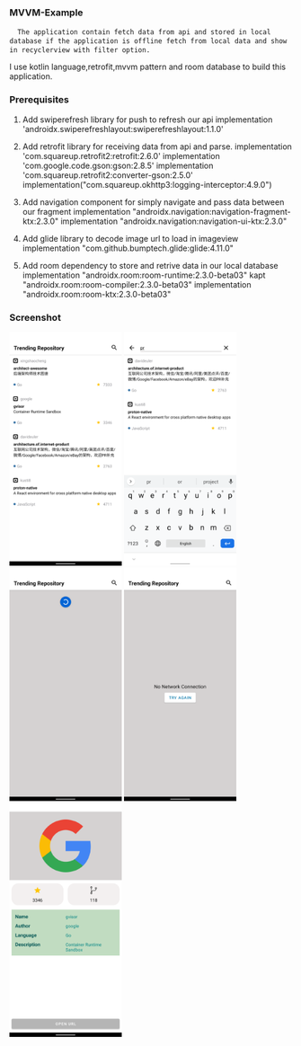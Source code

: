 ### MVVM-Example
      The application contain fetch data from api and stored in local database if the application is offline fetch from local data and show in recyclerview with filter option.
   I use kotlin language,retrofit,mvvm pattern and room database to build this application.

### Prerequisites
 1. Add swiperefresh library for push to refresh our api
    implementation 'androidx.swiperefreshlayout:swiperefreshlayout:1.1.0'

 2. Add retrofit library for receiving data from api and parse.
    implementation 'com.squareup.retrofit2:retrofit:2.6.0'
    implementation 'com.google.code.gson:gson:2.8.5'
    implementation 'com.squareup.retrofit2:converter-gson:2.5.0'
    implementation("com.squareup.okhttp3:logging-interceptor:4.9.0")

 3. Add navigation component for simply navigate and pass data between our fragment
    implementation "androidx.navigation:navigation-fragment-ktx:2.3.0"
    implementation "androidx.navigation:navigation-ui-ktx:2.3.0"

 4. Add glide library to decode image url to load in imageview
    implementation "com.github.bumptech.glide:glide:4.11.0"

 5. Add room dependency to store and retrive data in our local database
    implementation "androidx.room:room-runtime:2.3.0-beta03"
    kapt "androidx.room:room-compiler:2.3.0-beta03"
    implementation "androidx.room:room-ktx:2.3.0-beta03"
    
### Screenshot
<img width="200" alt="portfolio_view" src="https://github.com/vignesh2823/MVVM-Example/blob/main/Screenshot/Screenshot_20210430-114123.png">
<img width="200" alt="portfolio_view" src="https://github.com/vignesh2823/MVVM-Example/blob/main/Screenshot/Screenshot_20210430-114133.png">
<img width="200" alt="portfolio_view" src="https://github.com/vignesh2823/MVVM-Example/blob/main/Screenshot/Screenshot_20210430-114143.png">
<img width="200" alt="portfolio_view" src="https://github.com/vignesh2823/MVVM-Example/blob/main/Screenshot/Screenshot_20210430-114152.png">
<img width="200" alt="portfolio_view" src="https://github.com/vignesh2823/MVVM-Example/blob/main/Screenshot/Screenshot_20210430-114634.png">
